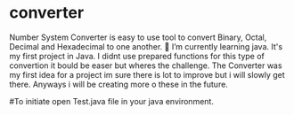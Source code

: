 # converter
Number System Converter is easy to use tool to convert Binary, Octal, Decimal and Hexadecimal to one another.
🌱 I’m currently learning java. It's my first project in Java.
I didnt use prepared functions for this type of convertion it bould be easer but wheres the challenge.
The Converter was my first idea for a project im sure there is lot to improve but i will slowly get there.
Anyways i will be creating more o these in the future.

#To initiate open Test.java file in your java environment.
